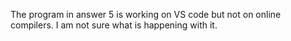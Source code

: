 The program in answer 5 is working on VS code but not on online compilers. I am not sure what is happening with it.
